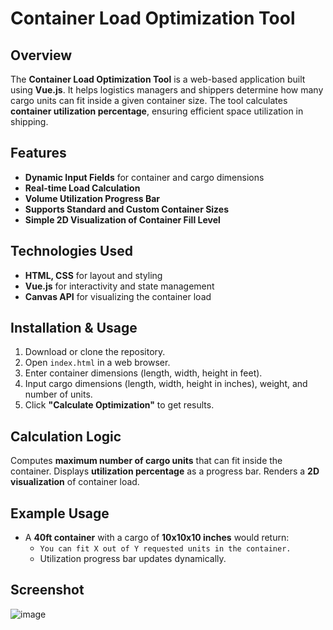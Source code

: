 # Container Load Optimization Tool

## Overview
The **Container Load Optimization Tool** is a web-based application built using **Vue.js**. It helps logistics managers and shippers determine how many cargo units can fit inside a given container size. The tool calculates **container utilization percentage**, ensuring efficient space utilization in shipping.

## Features
- **Dynamic Input Fields** for container and cargo dimensions
- **Real-time Load Calculation**
- **Volume Utilization Progress Bar**
- **Supports Standard and Custom Container Sizes**
- **Simple 2D Visualization of Container Fill Level**

## Technologies Used
- **HTML, CSS** for layout and styling
- **Vue.js** for interactivity and state management
- **Canvas API** for visualizing the container load

## Installation & Usage
1. Download or clone the repository.
2. Open `index.html` in a web browser.
3. Enter container dimensions (length, width, height in feet).
4. Input cargo dimensions (length, width, height in inches), weight, and number of units.
5. Click **"Calculate Optimization"** to get results.

## Calculation Logic
 Computes **maximum number of cargo units** that can fit inside the container.
 Displays **utilization percentage** as a progress bar.
 Renders a **2D visualization** of container load.

## Example Usage
- A **40ft container** with a cargo of **10x10x10 inches** would return:
  - `You can fit X out of Y requested units in the container.`
  - Utilization progress bar updates dynamically.

## Screenshot
![image](https://github.com/user-attachments/assets/e3886cb0-01ba-4690-8a2f-6ad6dd841036)




